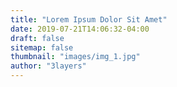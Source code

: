 ```yaml
---
title: "Lorem Ipsum Dolor Sit Amet"
date: 2019-07-21T14:06:32-04:00
draft: false
sitemap: false
thumbnail: "images/img_1.jpg"
author: "3layers"
---
```


